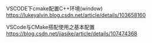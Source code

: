 VSCODE下cmake配置C++环境(window)
https://lukeyalvin.blog.csdn.net/article/details/103658160

VSCode与CMake搭配使用之基本配置
https://blog.csdn.net/jiasike/article/details/107474368